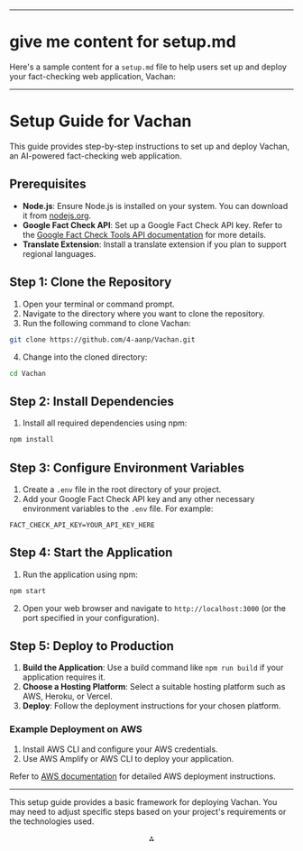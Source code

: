 # 

---

# give me content for setup.md

Here's a sample content for a `setup.md` file to help users set up and deploy your fact-checking web application, Vachan:

---

# Setup Guide for Vachan

This guide provides step-by-step instructions to set up and deploy Vachan, an AI-powered fact-checking web application.

## Prerequisites

- **Node.js**: Ensure Node.js is installed on your system. You can download it from [nodejs.org](https://nodejs.org/).
- **Google Fact Check API**: Set up a Google Fact Check API key. Refer to the [Google Fact Check Tools API documentation](https://developers.google.com/fact-check/tools/api) for more details.
- **Translate Extension**: Install a translate extension if you plan to support regional languages.


## Step 1: Clone the Repository

1. Open your terminal or command prompt.
2. Navigate to the directory where you want to clone the repository.
3. Run the following command to clone Vachan:

```bash
git clone https://github.com/4-aanp/Vachan.git
```

4. Change into the cloned directory:

```bash
cd Vachan
```


## Step 2: Install Dependencies

1. Install all required dependencies using npm:

```bash
npm install
```


## Step 3: Configure Environment Variables

1. Create a `.env` file in the root directory of your project.
2. Add your Google Fact Check API key and any other necessary environment variables to the `.env` file. For example:

```plaintext
FACT_CHECK_API_KEY=YOUR_API_KEY_HERE
```


## Step 4: Start the Application

1. Run the application using npm:

```bash
npm start
```

2. Open your web browser and navigate to `http://localhost:3000` (or the port specified in your configuration).

## Step 5: Deploy to Production

1. **Build the Application**: Use a build command like `npm run build` if your application requires it.
2. **Choose a Hosting Platform**: Select a suitable hosting platform such as AWS, Heroku, or Vercel.
3. **Deploy**: Follow the deployment instructions for your chosen platform.

### Example Deployment on AWS

1. Install AWS CLI and configure your AWS credentials.
2. Use AWS Amplify or AWS CLI to deploy your application.

Refer to [AWS documentation](https://aws.amazon.com/getting-started/hands-on/build-web-app-s3-lambda-api-gateway-dynamodb/) for detailed AWS deployment instructions.

---

This setup guide provides a basic framework for deploying Vachan. You may need to adjust specific steps based on your project's requirements or the technologies used.

<div style="text-align: center">⁂</div>

[^1]: https://docshield.tungstenautomation.com/RSPDAP/en_US/7.2/print/PROCESS_DIRECTOR_Web_Application_Configuration_Guide_7.2.x.pdf

[^2]: https://docs.flutter.dev/platform-integration/web/building

[^3]: https://www.techtic.com/blog/integrate-ai-into-web-app/

[^4]: https://developers.google.com/fact-check/tools/api

[^5]: https://kissflow.com/application-development/how-to-create-a-web-application/

[^6]: https://aws.amazon.com/getting-started/hands-on/build-web-app-s3-lambda-api-gateway-dynamodb/

[^7]: https://www.linkedin.com/pulse/how-integrate-ai-machine-learning-models-your-full-stack-ajeet-achal-bfdrc

[^8]: https://newsinitiative.withgoogle.com/resources/trainings/google-fact-check-tools/

[^9]: https://spring.io/guides/gs/spring-boot

[^10]: https://blog.tooljet.com/how-to-build-a-web-app-a-beginners-guide/

[^11]: https://learn.microsoft.com/en-us/entra/identity-platform/index-web-app

[^12]: https://www.digitalocean.com/community/tutorials/5-common-server-setups-for-your-web-application

[^13]: https://www.reddit.com/r/webdev/comments/ixnddw/where_do_i_start_with_building_a_web_app_im_a/

[^14]: https://budibase.com/blog/how-to-make-a-web-app/

[^15]: https://www.softkraft.co/web-app-development/

[^16]: https://www.netguru.com/blog/how-to-build-web-apps

[^17]: https://kissflow.com/hs-fs/hubfs/infographics_how_to_build_a_web_app_12_simple_steps.webp?width=7200\&height=3780\&name=infographics_how_to_build_a_web_app_12_simple_steps.webp\&sa=X\&ved=2ahUKEwikz-Cd8fyLAxVVCTQIHWSEDMwQ_B16BAgBEAI

[^18]: https://www.lrswebsolutions.com/Blog/Posts/32/Website-Security/11-Best-Practices-for-Developing-Secure-Web-Applications/blog-post/

[^19]: https://www.softkraft.co/web-application-architecture/

[^20]: https://chromewebstore.google.com/detail/google-translate/aapbdbdomjkkjkaonfhkkikfgjllcleb?hl=en

[^21]: https://developers.google.com/fact-check/tools/api/reference/rest

[^22]: https://www.hakunamatatatech.com/our-resources/blog/integrating-ai-and-ml-into-web-apps

[^23]: https://objectcomputing.com/resources/publications/sett/september-2018-web-translate-javascript-library

[^24]: https://toolbox.google.com/factcheck/apis

[^25]: https://technovationchallenge.org/courses/senior-division-curriculum/lessons/web-apps-using-ai-models/

[^26]: https://www.deepl.com/en/chrome-extension

[^27]: https://toolbox.google.com/factcheck/apis?hl=mr

[^28]: https://www.perfectapps.com/5-ways-to-integrate-ai-into-web-app-building/

[^29]: https://www.reddit.com/r/browsers/comments/13hik9y/extension_to_translate_entire_web_pages/

[^30]: https://www.idx.inc/blog/performance-marketing/how-googles-fact-check-tools-and-serp-features-work

[^31]: https://clickup.com/blog/how-to-integrate-ai-into-a-website/

[^32]: https://www.browserstack.com/guide/web-application-development-guide

[^33]: https://budibase.com/blog/web-application-development/

[^34]: https://www.zoho.com/creator/decode/how-to-create-a-web-application

[^35]: https://support.microsoft.com/en-us/office/create-a-project-in-project-web-app-072e676d-d798-457d-a4d1-66baaaf6c552

[^36]: https://www.youtube.com/watch?v=Q0RcyKwaIU8

[^37]: https://chromewebstore.google.com/detail/immersive-translate-trans/bpoadfkcbjbfhfodiogcnhhhpibjhbnh?hl=en

[^38]: https://nira.com/chrome-translate-extension/

[^39]: https://www.linkedin.com/pulse/integrating-ai-machine-learning-web-17kec


